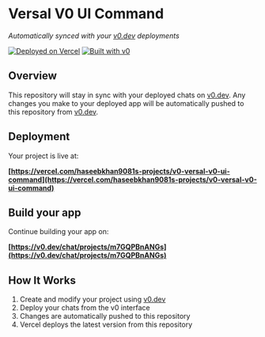 # Versal V0 UI Command

*Automatically synced with your [v0.dev](https://v0.dev) deployments*

[![Deployed on Vercel](https://img.shields.io/badge/Deployed%20on-Vercel-black?style=for-the-badge&logo=vercel)](https://vercel.com/haseebkhan9081s-projects/v0-versal-v0-ui-command)
[![Built with v0](https://img.shields.io/badge/Built%20with-v0.dev-black?style=for-the-badge)](https://v0.dev/chat/projects/m7GQPBnANGs)

## Overview

This repository will stay in sync with your deployed chats on [v0.dev](https://v0.dev).
Any changes you make to your deployed app will be automatically pushed to this repository from [v0.dev](https://v0.dev).

## Deployment

Your project is live at:

**[https://vercel.com/haseebkhan9081s-projects/v0-versal-v0-ui-command](https://vercel.com/haseebkhan9081s-projects/v0-versal-v0-ui-command)**

## Build your app

Continue building your app on:

**[https://v0.dev/chat/projects/m7GQPBnANGs](https://v0.dev/chat/projects/m7GQPBnANGs)**

## How It Works

1. Create and modify your project using [v0.dev](https://v0.dev)
2. Deploy your chats from the v0 interface
3. Changes are automatically pushed to this repository
4. Vercel deploys the latest version from this repository
